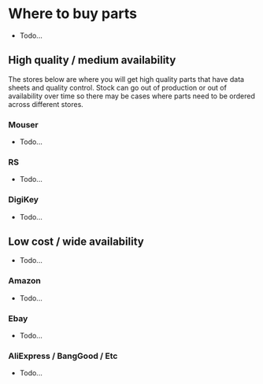 # Where to buy parts
- Todo...

## High quality / medium availability
The stores below are where you will get high quality parts that have data sheets and quality control. Stock can go out of production or out of availability over time so there may be cases where parts need to be ordered across different stores.

### Mouser
- Todo...

### RS
- Todo...

### DigiKey
- Todo...


## Low cost / wide availability
- Todo...

### Amazon
- Todo...

### Ebay
- Todo...

### AliExpress / BangGood / Etc
- Todo...
